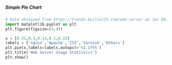 <!-- TITLE: Matplotlib -->
<!-- SUBTITLE: A quick summary of Matplotlib -->

##### Simple Pie Chart
```python
# Data obtained from https://trends.builtwith.com/web-server on Jan 06, 2017
import matplotlib.pyplot as plt
plt.figure(figsize=(4,4))

x = [0.31,0.3,0.14,0.1,0.15]
labels = ['nginx','Apache','IIS','Varnish','Others']
plt.pie(x,labels=labels,autopct='%1.1f%%')
plt.title('Web Server Usage Statistics')
plt.show()
```